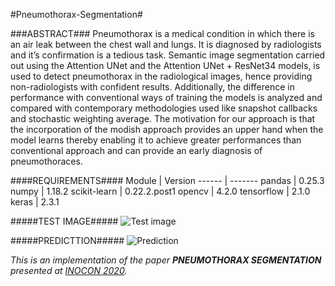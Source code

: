 #Pneumothorax-Segmentation#

###ABSTRACT###
Pneumothorax is a medical condition in which there is an air leak between the chest wall and lungs. It is diagnosed by radiologists and it’s confirmation is a tedious task. Semantic image segmentation carried out using the Attention UNet and the Attention UNet + ResNet34 models, is used to detect pneumothorax in the radiological images, hence providing non-radiologists with confident results. Additionally, the difference in performance with conventional ways of training the models is analyzed and compared with contemporary methodologies used like snapshot callbacks and stochastic weighting average. The motivation for our approach is that the incorporation of the modish approach provides an upper hand when the model learns thereby enabling it to achieve greater performances than conventional approach and can provide an early diagnosis of pneumothoraces.


####REQUIREMENTS####
Module | Version
------ | -------
pandas | 0.25.3
numpy | 1.18.2
scikit-learn | 0.22.2.post1
opencv | 4.2.0
tensorflow | 2.1.0
keras | 2.3.1


#####TEST IMAGE#####
![Test image](https://github.com/shreyasms17/Pneumothorax-Segmentation/tree/main/src/resources/input/test_img1.png)

#####PREDICTTION#####
![Prediction](https://github.com/shreyasms17/Pneumothorax-Segmentation/tree/main/src/resources/saved_output/result.jpeg)



_This is an implementation of the paper **PNEUMOTHORAX SEGMENTATION** presented at [INOCON 2020](http://inoconf.org/)._
